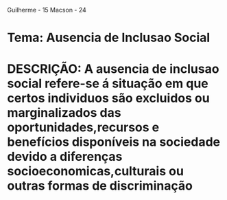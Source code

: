 Guilherme - 15
Macson - 24

# Tema: Ausencia de Inclusao Social


# DESCRIÇÃO: A ausencia de inclusao social refere-se á situação em que certos individuos são excluidos ou marginalizados das oportunidades,recursos e benefícios disponíveis na sociedade devido a diferenças socioeconomicas,culturais ou outras formas de discriminação

